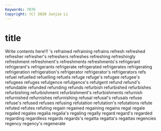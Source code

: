 ```yaml
---
Keywords: 7076
Copyright: (C) 2020 Junjie Li
---
```


# title

Write contents here!!!
's 
refrained
refraining 
refrains 
refresh 
refreshed 
refresher 
refresher's 
refreshers 
refreshes 
refreshing 
refreshingly
refreshment 
refreshment's 
refreshments 
refreshments's 
refrigerant 
refrigerant's 
refrigerants 
refrigerate 
refrigerated 
refrigerates
refrigerating 
refrigeration 
refrigeration's 
refrigerator 
refrigerator's 
refrigerators 
refs 
refuel 
refuelled 
refuelling
refuels 
refuge 
refuge's 
refugee 
refugee's 
refugees 
refuges 
refulgence 
refulgence's 
refulgent
refund 
refund's 
refundable 
refunded 
refunding 
refunds 
refurbish 
refurbished 
refurbishes 
refurbishing
refurbishment 
refurbishment's 
refurbishments 
refurnish 
refurnished 
refurnishes 
refurnishing 
refusal 
refusal's 
refusals
refuse 
refuse's 
refused 
refuses 
refusing 
refutation 
refutation's 
refutations 
refute 
refuted
refutes 
refuting 
regain 
regained 
regaining 
regains 
regal 
regale 
regaled 
regales
regalia 
regalia's 
regaling 
regally 
regard 
regard's 
regarded 
regarding 
regardless 
regards
regards's 
regatta 
regatta's 
regattas 
regencies 
regency 
regency's 
regenerate 
